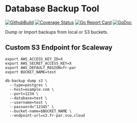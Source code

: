 # Database Backup Tool

[![GithubBuild](https://img.shields.io/github/workflow/status/omegion/go-db-backup/Code%20Check)](http://pkg.go.dev/github.com/omegion/go-db-backup)
[![Coverage Status](https://coveralls.io/repos/github/omegion/go-db-backup/badge.svg?branch=master)](https://coveralls.io/github/omegion/go-db-backup?branch=master)
[![Go Report Card](https://goreportcard.com/badge/github.com/omegion/go-db-backup)](https://goreportcard.com/report/github.com/omegion/go-db-backup)
[![GoDoc](https://img.shields.io/badge/pkg.go.dev-doc-blue)](http://pkg.go.dev/github.com/omegion/go-db-backup)

Dump or Import backups from local or S3 buckets.

## Custom S3 Endpoint for Scaleway

```shell
export AWS_ACCESS_KEY_ID=X
export AWS_SECRET_ACCESS_KEY=X
export AWS_DEFAULT_REGION=fr-par
export BUCKET_NAME=test

db-backup dump s3 \
  --type=postgres \
  --host=example.com \
  --port=1234 \
  --database=test \
  --username=test \
  --password="12345" \
  --bucket-name=$BUCKET_NAME \
  --endpoint-url=s3.fr-par.scw.cloud
```